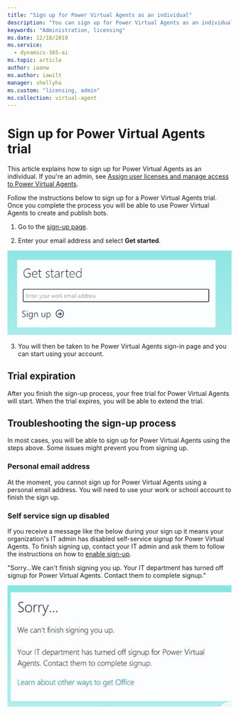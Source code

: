 ```yaml
---
title: "Sign up for Power Virtual Agents as an individual"
description: "You can sign up for Power Virtual Agents as an individual rather than as an admin of an organization."
keywords: "Administration, licensing"
ms.date: 12/18/2019
ms.service:
  - dynamics-365-ai
ms.topic: article
author: iaanw
ms.author: iawilt
manager: shellyha
ms.custom: "licensing, admin"
ms.collection: virtual-agent
---
```




# Sign up for Power Virtual Agents trial 

This article explains how to sign up for Power Virtual Agents as an individual. If you're an admin, see [Assign user licenses and manage access to Power Virtual Agents](requirements-licensing.md).

Follow the instructions below to sign up for a Power Virtual Agents trial. Once you complete the process you will be able to use Power Virtual Agents to create and publish bots. 

1. Go to the [sign-up page](https://go.microsoft.com/fwlink/?LinkId=2107702).

2. Enter your email address and select **Get started**.

 ![sign up portal get started](media/sign-up-get-started.jpg)

3. You will then be taken to he Power Virtual Agents sign-in page and you can start using your account.


## Trial expiration
After you finish the sign-up process, your free trial for Power Virtual Agents will start. When the trial expires, you will be able to extend the trial.

## Troubleshooting the sign-up process
In most cases, you will be able to sign up for Power Virtual Agents using the steps above. Some issues might prevent you from signing up. 

### Personal email address 
At the moment, you cannot sign up for Power Virtual Agents using a personal email address. You will need to use your work or school account to finish the sign up.

### Self service sign up disabled
If you receive a message like the below during your sign up it means your organization's IT admin has disabled self-service signup for Power Virtual Agents. To finish signing up, contact your IT admin and ask them to follow the instructions on how to [enable sign-up](requirements-licensing.md#trial-plans).

"Sorry...We can't finish signing you up.
Your IT department has turned off signup for Power Virtual Agents. Contact them to complete signup."

  ![Viral sign up disabled with message saying Sorry we can't finish signing you up](media/licensing-sign-up-disabled.jpg)
